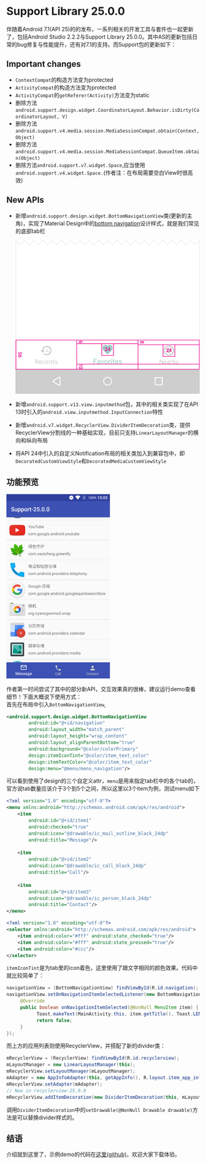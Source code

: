 # Support Library 25.0.0

伴随着Android 7.1(API 25)的的发布，一系列相关的开发工具与套件也一起更新了，包括Android Studio 2.2.2与Support Library 25.0.0。其中AS的更新包括日常的bug修复与性能提升，还有对7.1的支持。而Support包的更新如下：  

## Important changes

* `ContextCompat`的构造方法变为protected
* `ActivityCompat`的构造方法变为protected
* `ActivityCompat`的`getReferer(Activity)`方法变为static
* 删除方法`android.support.design.widget.CoordinatorLayout.Behavior.isDirty(CoordinatorLayout, V)`
* 删除方法`android.support.v4.media.session.MediaSessionCompat.obtain(Context, Object)`
* 删除方法`android.support.v4.media.session.MediaSessionCompat.QueueItem.obtain(Object)`
* 删除方法`android.support.v7.widget.Space`,应当使用`android.support.v4.widget.Space.`(作者注：在布局需要空白View时很高效)

## New APIs

* 新增`android.support.design.widget.BottomNavigationView`类(更新的主角)，实现了Material Design中的[bottom navigation](https://material.google.com/components/bottom-navigation.html)设计样式，就是我们常见的底部tab栏

  ![设计标准](arts/size.png)

* 新增`android.support.v13.view.inputmethod`包，其中的相关类实现了在API 13时引入的`android.view.inputmethod.InputConnection`特性

* 新增`android.v7.widget.RecyclerView.DividerItemDecoration`类，提供RecyclerView分割线的一种基础实现，目前只支持`LinearLayoutManager`的横向和纵向布局

* 将API 24中引入的自定义Notification布局的相关类加入到兼容包中，即`DecoratedCustomViewStyle`和`DecoratedMediaCustomViewStyle`

## 功能预览

![Screenshot](arts/screenshot.png)

作者第一时间尝试了其中的部分新API，交互效果真的很棒，建议运行demo查看细节！下面大概说下使用方式：  
首先在布局中引入`BottomNavigationView`,  
```xml
<android.support.design.widget.BottomNavigationView
        android:id="@+id/navigation"
        android:layout_width="match_parent"
        android:layout_height="wrap_content"
        android:layout_alignParentBottom="true"
        android:background="@color/colorPrimary"
        design:itemIconTint="@color/item_text_color"
        design:itemTextColor="@color/item_text_color"
        design:menu="@menu/menu_navigation"/>
```
可以看到使用了design的三个自定义attr，`menu`是用来指定tab栏中的各个tab的，官方说tab数量应该介于3个到5个之间，所以这里以3个item为例，测试menu如下   

```xml
<?xml version="1.0" encoding="utf-8"?>
<menu xmlns:android="http://schemas.android.com/apk/res/android">
    <item
        android:id="@+id/item1"
        android:checked="true"
        android:icon="@drawable/ic_mail_outline_black_24dp"
        android:title="Message"/>

    <item
        android:id="@+id/item2"
        android:icon="@drawable/ic_call_black_24dp"
        android:title="Call"/>

    <item
        android:id="@+id/item3"
        android:icon="@drawable/ic_person_black_24dp"
        android:title="Contact"/>
</menu>
```


```xml
<?xml version="1.0" encoding="utf-8"?>
<selector xmlns:android="http://schemas.android.com/apk/res/android">
    <item android:color="#fff" android:state_checked="true"/>
    <item android:color="#fff" android:state_pressed="true"/>
    <item android:color="#ccc"/>
</selector>
```

`itemIconTint`是为tab里的icon着色，这里使用了跟文字相同的颜色效果。代码中就比较简单了：  

```java
navigationView = (BottomNavigationView) findViewById(R.id.navigation);
navigationView.setOnNavigationItemSelectedListener(new BottomNavigationView.OnNavigationItemSelectedListener() {
     @Override
     public boolean onNavigationItemSelected(@NonNull MenuItem item) {
           Toast.makeText(MainActivity.this, item.getTitle(), Toast.LENGTH_SHORT).show();
           return false;
     }
});
```

而上方的应用列表则使用RecyclerView，并搭配了新的divider类：  
```java
mRecyclerView = (RecyclerView) findViewById(R.id.recyclerview);
mLayoutManager = new LinearLayoutManager(this);
mRecyclerView.setLayoutManager(mLayoutManager);
mAdapter = new AppInfoAdapter(this, getAppInfo(), R.layout.item_app_info);
mRecyclerView.setAdapter(mAdapter);
// New in recyclerview-25.0.0
mRecyclerView.addItemDecoration(new DividerItemDecoration(this, mLayoutManager.getOrientation()));
```

调用`DividerItemDecoration`中的`setDrawable(@NonNull Drawable drawable)`方法是可以替换divider样式的。

## 结语

介绍就到这里了，示例demo的代码在[这里(github)](https://github.com/chenenyu/Support-25.0.0)，欢迎大家下载体验。
